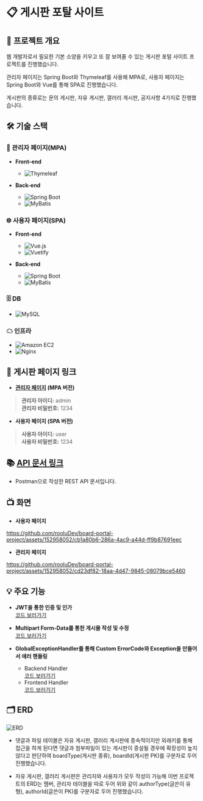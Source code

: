# 📋 게시판 포탈 사이트

## 📝 프로젝트 개요
웹 개발자로서 필요한 기본 소양을 키우고 또 잘 보여줄 수 있는 게시판 포털 사이트 프로젝트를 진행했습니다.

관리자 페이지는 Spring Boot와 Thymeleaf를 사용해 MPA로, 사용자 페이지는 Spring Boot와 Vue를 통해 SPA로 진행했습니다.

게시판의 종류로는 문의 게시판, 자유 게시판, 갤러리 게시판, 공지사항 4가지로 진행했습니다.

## 🛠 기술 스택
### 🔧 관리자 페이지(MPA)
  * **Front-end**
    * ![Thymeleaf](https://img.shields.io/badge/thymeleaf-005F0F?style=for-the-badge&logo=thymeleaf&logoColor=white)

  * **Back-end**
    * ![Spring Boot](https://img.shields.io/badge/springboot-6DB33F?style=for-the-badge&logo=springboot&logoColor=white)
    * ![MyBatis](https://img.shields.io/badge/MyBatis-000000?style=for-the-badge&logo=MyBatis&logoColor=white)

### 🌐 사용자 페이지(SPA)
  * **Front-end**
    * ![Vue.js](https://img.shields.io/badge/vue.js-4FC08D?style=for-the-badge&logo=vue.js&logoColor=white)
    * ![Vuetify](https://img.shields.io/badge/vuetify-1867C0?style=for-the-badge&logo=vuetify&logoColor=white)

  * **Back-end**
    * ![Spring Boot](https://img.shields.io/badge/springboot-6DB33F?style=for-the-badge&logo=springboot&logoColor=white)
    * ![MyBatis](https://img.shields.io/badge/MyBatis-000000?style=for-the-badge&logo=MyBatis&logoColor=white)

### 🗄 DB
  * ![MySQL](https://img.shields.io/badge/mysql-4479A1?style=for-the-badge&logo=mysql&logoColor=white)

### ☁ 인프라
  * ![Amazon EC2](https://img.shields.io/badge/amazonec2-FF9900?style=for-the-badge&logo=amazonec2&logoColor=white)
  * ![Nginx](https://img.shields.io/badge/nginx-009639?style=for-the-badge&logo=nginx&logoColor=white)

## 🔗 게시판 페이지 링크
+ **[관리자 페이지](http://3.35.111.101:8080/login) (MPA 버전)**
 
> **관리자 아이디:** admin  
> **관리자 비밀번호:** 1234
 
+ **사용자 페이지 (SPA 버전)**

> **사용자 아이디:** user  
> **사용자 비밀번호:** 1234

## 📚 [API 문서 링크](https://documenter.getpostman.com/view/32925626/2sA3JRXyGT)

+ Postman으로 작성한 REST API 문서입니다.

## 📺 화면
+ **사용자 페이지**

https://github.com/rooluDev/board-portal-project/assets/152958052/cb1a80b6-286a-4ac9-a44d-ff9b87691eec

+ **관리자 페이지**

https://github.com/rooluDev/board-portal-project/assets/152958052/cd23df82-18aa-4d47-9845-08079bce5460




## 💡 주요 기능
+ **JWT을 통한 인증 및 인가**  
  [코드 보러가기](https://github.com/rooluDev/board-portal-project/blob/main/user-page/backend/src/main/java/com/user/backend/jwt/JwtProvider.java#L22)

+ **Multipart Form-Data를 통한 게시물 작성 및 수정**  
  [코드 보러가기](https://github.com/rooluDev/board-portal-project/blob/main/user-page/backend/src/main/java/com/user/backend/controller/GalleryBoardController.java#L143)

+ **GlobalExceptionHandler를 통해 Custom ErrorCode와 Exception을 만들어서 에러 핸들링**
  * Backend Handler  
    [코드 보러가기](https://github.com/rooluDev/board-portal-project/blob/main/user-page/backend/src/main/java/com/user/backend/common/exception/handler/GlobalExceptionHandler.java)
  * Frontend Handler  
    [코드 보러가기](https://github.com/rooluDev/board-portal-project/blob/main/user-page/frontend/src/error/index.js)

## 🗂 ERD
![ERD](https://github.com/rooluDev/board-portal-project/assets/152958052/a2754673-1a6c-4915-85d6-b30e3e180a89)

+ 댓글과 파일 테이블은 자유 게시판, 갤러리 게시판에 종속적이지만 외래키를 통해 접근을 하게 된다면 댓글과 첨부파일이 있는 게시판이 증설될 경우에 확장성이 높지 않다고 판단하여 boardType(게시판 종류), boardId(게시판 PK)를 구분자로 두어 진행했습니다.

+ 자유 게시판, 갤러리 게시판은 관리자와 사용자가 모두 작성이 가능해 이번 프로젝트의 ERD는 멤버, 관리자 테이블을 따로 두어 위와 같이 authorType(글쓴이 유형), authorId(글쓴이 PK)를 구분자로 두어 진행했습니다.
